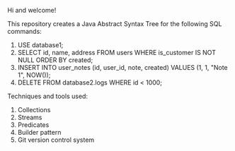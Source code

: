 Hi and welcome!

This repository creates a Java Abstract Syntax Tree for the following SQL commands:
1. USE database1;
2. SELECT id, name, address FROM users WHERE is_customer IS NOT NULL ORDER BY created;
3. INSERT INTO user_notes (id, user_id, note, created) VALUES (1, 1, "Note 1", NOW());
4. DELETE FROM database2.logs WHERE id < 1000;

Techniques and tools used:
1. Collections 
2. Streams
3. Predicates
4. Builder pattern
5. Git version control system

